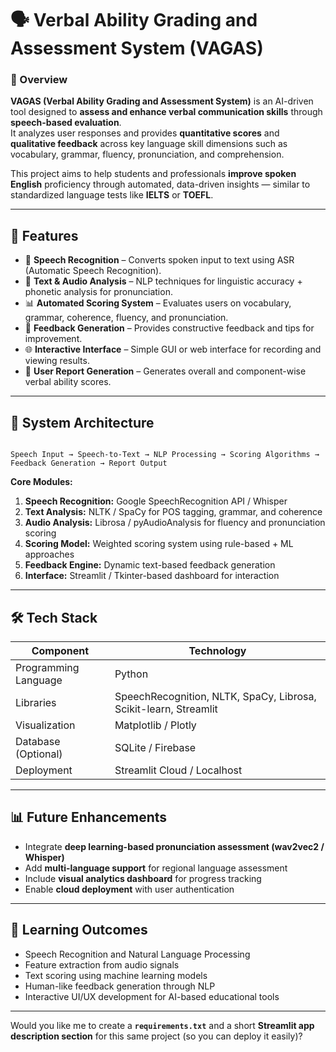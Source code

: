 # 🗣️ Verbal Ability Grading and Assessment System (VAGAS)

### 🎯 Overview
**VAGAS (Verbal Ability Grading and Assessment System)** is an AI-driven tool designed to **assess and enhance verbal communication skills** through **speech-based evaluation**.  
It analyzes user responses and provides **quantitative scores** and **qualitative feedback** across key language skill dimensions such as vocabulary, grammar, fluency, pronunciation, and comprehension.

This project aims to help students and professionals **improve spoken English** proficiency through automated, data-driven insights — similar to standardized language tests like **IELTS** or **TOEFL**.

---

## 🚀 Features
- 🎤 **Speech Recognition** – Converts spoken input to text using ASR (Automatic Speech Recognition).
- 🧠 **Text & Audio Analysis** – NLP techniques for linguistic accuracy + phonetic analysis for pronunciation.
- 📊 **Automated Scoring System** – Evaluates users on vocabulary, grammar, coherence, fluency, and pronunciation.
- 💬 **Feedback Generation** – Provides constructive feedback and tips for improvement.
- 🌐 **Interactive Interface** – Simple GUI or web interface for recording and viewing results.
- 🧾 **User Report Generation** – Generates overall and component-wise verbal ability scores.

---

## 🧩 System Architecture
```

Speech Input → Speech-to-Text → NLP Processing → Scoring Algorithms → Feedback Generation → Report Output

```

**Core Modules:**
1. **Speech Recognition:** Google SpeechRecognition API / Whisper  
2. **Text Analysis:** NLTK / SpaCy for POS tagging, grammar, and coherence  
3. **Audio Analysis:** Librosa / pyAudioAnalysis for fluency and pronunciation scoring  
4. **Scoring Model:** Weighted scoring system using rule-based + ML approaches  
5. **Feedback Engine:** Dynamic text-based feedback generation  
6. **Interface:** Streamlit / Tkinter-based dashboard for interaction  

---

## 🛠️ Tech Stack
| Component | Technology |
|------------|-------------|
| Programming Language | Python |
| Libraries | SpeechRecognition, NLTK, SpaCy, Librosa, Scikit-learn, Streamlit |
| Visualization | Matplotlib / Plotly |
| Database (Optional) | SQLite / Firebase |
| Deployment | Streamlit Cloud / Localhost |

---

## 📊 Future Enhancements
- Integrate **deep learning-based pronunciation assessment (wav2vec2 / Whisper)**  
- Add **multi-language support** for regional language assessment  
- Include **visual analytics dashboard** for progress tracking  
- Enable **cloud deployment** with user authentication  

---

## 🧠 Learning Outcomes
- Speech Recognition and Natural Language Processing  
- Feature extraction from audio signals  
- Text scoring using machine learning models  
- Human-like feedback generation through NLP  
- Interactive UI/UX development for AI-based educational tools  

---

Would you like me to create a **`requirements.txt`** and a short **Streamlit app description section** for this same project (so you can deploy it easily)?
